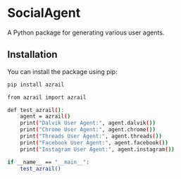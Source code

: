 # SocialAgent

A Python package for generating various user agents.

## Installation

You can install the package using pip:

```bash
pip install azrail

from azrail import azrail

def test_azrail():
    agent = azrail()
    print("Dalvik User Agent:", agent.dalvik())
    print("Chrome User Agent:", agent.chrome())
    print("Threads User Agent:", agent.threads())
    print("Facebook User Agent:", agent.facebook())
    print("Instagram User Agent:", agent.instagram())

if __name__ == "__main__":
    test_azrail()

